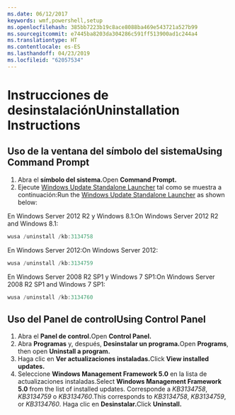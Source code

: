```yaml
---
ms.date: 06/12/2017
keywords: wmf,powershell,setup
ms.openlocfilehash: 385bb7223b19c8ace8088ba469e543721a527b99
ms.sourcegitcommit: e7445ba8203da304286c591ff513900ad1c244a4
ms.translationtype: HT
ms.contentlocale: es-ES
ms.lasthandoff: 04/23/2019
ms.locfileid: "62057534"
---
```

# <a name="uninstallation-instructions"></a><span data-ttu-id="194c7-102">Instrucciones de desinstalación</span><span class="sxs-lookup"><span data-stu-id="194c7-102">Uninstallation Instructions</span></span>

## <a name="using-command-prompt"></a><span data-ttu-id="194c7-103">Uso de la ventana del símbolo del sistema</span><span class="sxs-lookup"><span data-stu-id="194c7-103">Using Command Prompt</span></span>
1.  <span data-ttu-id="194c7-104">Abra el **símbolo del sistema.**</span><span class="sxs-lookup"><span data-stu-id="194c7-104">Open **Command Prompt.**</span></span>
2.  <span data-ttu-id="194c7-105">Ejecute [Windows Update Standalone Launcher](https://support.microsoft.com/en-us/kb/934307) tal como se muestra a continuación:</span><span class="sxs-lookup"><span data-stu-id="194c7-105">Run the [Windows Update Standalone Launcher](https://support.microsoft.com/en-us/kb/934307) as shown below:</span></span>

<span data-ttu-id="194c7-106">En Windows Server 2012 R2 y Windows 8.1:</span><span class="sxs-lookup"><span data-stu-id="194c7-106">On Windows Server 2012 R2 and Windows 8.1:</span></span>
```powershell
wusa /uninstall /kb:3134758
```
<span data-ttu-id="194c7-107">En Windows Server 2012:</span><span class="sxs-lookup"><span data-stu-id="194c7-107">On Windows Server 2012:</span></span>
```powershell
wusa /uninstall /kb:3134759
```
<span data-ttu-id="194c7-108">En Windows Server 2008 R2 SP1 y Windows 7 SP1:</span><span class="sxs-lookup"><span data-stu-id="194c7-108">On Windows Server 2008 R2 SP1 and Windows 7 SP1:</span></span>
```powershell
wusa /uninstall /kb:3134760
```

## <a name="using-control-panel"></a><span data-ttu-id="194c7-109">Uso del Panel de control</span><span class="sxs-lookup"><span data-stu-id="194c7-109">Using Control Panel</span></span>
1.  <span data-ttu-id="194c7-110">Abra el **Panel de control.**</span><span class="sxs-lookup"><span data-stu-id="194c7-110">Open **Control Panel.**</span></span>
2.  <span data-ttu-id="194c7-111">Abra **Programas** y, después, **Desinstalar un programa.**</span><span class="sxs-lookup"><span data-stu-id="194c7-111">Open **Programs**, then open **Uninstall a program.**</span></span>
3.  <span data-ttu-id="194c7-112">Haga clic en **Ver actualizaciones instaladas.**</span><span class="sxs-lookup"><span data-stu-id="194c7-112">Click **View installed updates.**</span></span>
4.  <span data-ttu-id="194c7-113">Seleccione **Windows Management Framework 5.0** en la lista de actualizaciones instaladas.</span><span class="sxs-lookup"><span data-stu-id="194c7-113">Select **Windows Management Framework 5.0** from the list of installed updates.</span></span> <span data-ttu-id="194c7-114">Corresponde a *KB3134758*, *KB3134759* o *KB3134760*.</span><span class="sxs-lookup"><span data-stu-id="194c7-114">This corresponds to *KB3134758*, *KB3134759*, or *KB3134760*.</span></span> <span data-ttu-id="194c7-115">Haga clic en **Desinstalar.**</span><span class="sxs-lookup"><span data-stu-id="194c7-115">Click **Uninstall.**</span></span>
